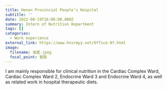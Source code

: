 ```yaml
---
title: Henan Provincial People’s Hospital
subtitle: ''
date: 2022-08-19T16:00:00.000Z
summary: Intern of Nutrition Department
tags: []
categories:
  - Work experience
external_link: https://www.hnsrmyy.net/Office-97.html
image:
  filename: 省医.jpeg
  focal_point: 智能
---
```

I am mainly responsible for clinical nutrition in the Cardiac Complex Ward, Cardiac Complex Ward 2, Endocrine Ward 3 and Endocrine Ward 4, as well as related work in hospital therapeutic diets.
